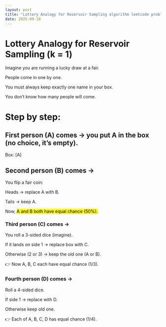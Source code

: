 ```yaml
---
layout: post
title: "Lottery Analogy for Reservoir Sampling algorithm leetcode problem facebook"
date: 2025-09-18
---
```



# Lottery Analogy for Reservoir Sampling (k = 1)

Imagine you are running a lucky draw at a fair.

People come in one by one.

You must always keep exactly one name in your box.

You don’t know how many people will come.

# Step by step:

## First person (A) comes → you put A in the box (no choice, it’s empty).

Box: [A]

## Second person (B) comes →
You flip a fair coin:

Heads → replace A with B.

Tails → keep A.

Now, <mark>A and B both have equal chance (50%).</mark>

### Third person (C) comes →
You roll a 3-sided dice (imagine).

If it lands on side 1 → replace box with C.

Otherwise (2 or 3) → keep the old one (A or B).

👉 Now A, B, C each have equal chance (1/3).

### Fourth person (D) comes →
Roll a 4-sided dice.

If side 1 → replace with D.

Otherwise keep old one.

👉 Each of A, B, C, D has equal chance (1/4).